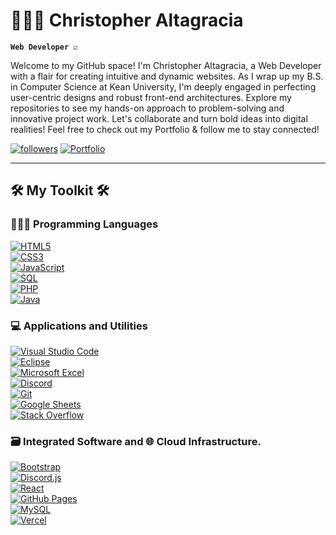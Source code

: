 # 👨🏽‍💻 Christopher Altagracia 

**`Web Developer ☑️`**

Welcome to my GitHub space! I'm Christopher Altagracia, a Web Developer with a flair for creating intuitive and dynamic websites. As I wrap up my B.S. in Computer Science at Kean University, I'm deeply engaged in perfecting user-centric designs and robust front-end architectures. Explore my repositories to see my hands-on approach to problem-solving and innovative project work. Let's collaborate and turn bold ideas into digital realities! Feel free to check out my Portfolio & follow me to stay connected!

<p>
   <a href="https://github.com/ChrisAltay?tab=followers">
      <img alt="followers" title="Follow me on Github" src="https://custom-icon-badges.demolab.com/github/followers/ChrisAltay?color=236ad3&labelColor=1155ba&style=for-the-badge&logo=person-add&label=Follow&logoColor=white"/></a>
   <a href="PORTFOLIO_in_progress">
      <img alt="Portfolio" title="View my Portfolio" src="https://custom-icon-badges.demolab.com/badge/Portfolio-236ad3?style=for-the-badge&labelColor=white"/>
   </a>
</p>


---

<h2>🛠️ My Toolkit 🛠️ </h2>
<h3>👨🏽‍💻 Programming Languages</h3>
<p>
   <a href="YOUR_HTML_LINK"><img alt="HTML5" src="https://img.shields.io/badge/-HTML5-05122A?style=flat&logo=html5&logoColor=E34F26"></a><br>
   <a href="YOUR_CSS_LINK"><img alt="CSS3" src="https://img.shields.io/badge/-CSS3-05122A?style=flat&logo=css3&logoColor=1572B6"></a><br>
   <a href="YOUR_JAVASCRIPT_LINK"><img alt="JavaScript" src="https://img.shields.io/badge/-JavaScript-05122A?style=flat&logo=javascript">
   </a><br>
   <a href="YOUR_SQL_LINK"><img alt="SQL" src="https://img.shields.io/badge/-SQL-05122A?style=flat&logo=postgresql&logoColor=white"></a><br>
   <a href="YOUR_PHP_LINK"><img alt="PHP" src="https://img.shields.io/badge/-PHP-05122A?style=flat&logo=php"></a><br>
   <a href="YOUR_JAVA_LINK"><img alt="Java" src="https://img.shields.io/badge/-Java-05122A?style=flat&logo=java&logoColor=white"></a><br>
</p>

<h3>💻 Applications and Utilities</h3>
<p>
<a href="YOUR_VSCODE_LINK"><img alt="Visual Studio Code" src="https://img.shields.io/badge/-Visual%20Studio%20Code-05122A?style=flat&logo=visual-studio-code&logoColor=007ACC"></a><br>
<a href="YOUR_ECLIPSE_LINK"><img alt="Eclipse" src="https://img.shields.io/badge/-Eclipse-2C2255?style=flat&logo=eclipse&logoColor=white"></a><br>
<a href="YOUR_EXCEL_LINK"><img alt="Microsoft Excel" src="https://img.shields.io/badge/-Microsoft%20Excel-217346?style=flat&logo=microsoft-excel&logoColor=white"></a><br>
<a href="YOUR_DISCORD_LINK"><img alt="Discord" src="https://img.shields.io/badge/-Discord-05122A?style=flat&logo=discord&logoColor=5865F2"></a><br>
<a href="YOUR_GIT_LINK"><img alt="Git" src="https://img.shields.io/badge/-Git-05122A?style=flat&logo=git&logoColor=F05032"></a><br>
<a href="YOUR_GOOGLE_SHEETS_LINK"><img alt="Google Sheets" src="https://img.shields.io/badge/-Google%20Sheets-05122A?style=flat&logo=google-sheets&logoColor=34A853"></a><br>
<a href="YOUR_STACK_OVERFLOW_LINK"><img alt="Stack Overflow" src="https://img.shields.io/badge/-Stack%20Overflow-05122A?style=flat&logo=stack-overflow&logoColor=F58025"></a>
</p>


<h3>🗃️ Integrated Software and 🌐 Cloud Infrastructure. </h3>
<p>
<a href="YOUR_BOOTSTRAP_LINK"><img alt="Bootstrap" src="https://img.shields.io/badge/-Bootstrap-05122A?style=flat&logo=bootstrap&logoColor=563D7C"></a><br>
<a href="YOUR_DISCORD_JS_LINK"><img alt="Discord.js" src="https://img.shields.io/badge/-Discord.js-05122A?style=flat&logo=discord&logoColor=5865F2"></a><br>
<a href="YOUR_REACT_LINK"><img alt="React" src="https://img.shields.io/badge/-React-05122A?style=flat&logo=react&logoColor=61DAFB"></a><br>
<a href="YOUR_GITHUB_PAGES_LINK"><img alt="GitHub Pages" src="https://img.shields.io/badge/-GitHub%20Pages-05122A?style=flat&logo=github&logoColor=white"></a><br>
<a href="YOUR_MYSQL_LINK"><img alt="MySQL" src="https://img.shields.io/badge/-MySQL-05122A?style=flat&logo=mysql&logoColor=4479A1"></a><br>
<a href="YOUR_VERCEL_LINK"><img alt="Vercel" src="https://img.shields.io/badge/-Vercel-05122A?style=flat&logo=vercel&logoColor=white"></a><br>
</p>
